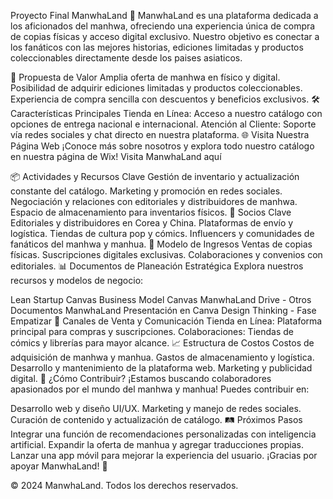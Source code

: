 Proyecto Final
ManwhaLand 🌟
ManwhaLand es una plataforma dedicada a los aficionados del manhwa, ofreciendo una experiencia única de compra de copias físicas y acceso digital exclusivo. Nuestro objetivo es conectar a los fanáticos con las mejores historias, ediciones limitadas y productos coleccionables directamente desde los paises asiaticos.

🎯 Propuesta de Valor
Amplia oferta de manhwa en físico y digital.
Posibilidad de adquirir ediciones limitadas y productos coleccionables.
Experiencia de compra sencilla con descuentos y beneficios exclusivos.
🛠️ Características Principales
Tienda en Línea: Acceso a nuestro catálogo con opciones de entrega nacional e internacional.
Atención al Cliente: Soporte vía redes sociales y chat directo en nuestra plataforma.
🌐 Visita Nuestra Página Web
¡Conoce más sobre nosotros y explora todo nuestro catálogo en nuestra página de Wix!
Visita ManwhaLand aquí

📦 Actividades y Recursos Clave
Gestión de inventario y actualización constante del catálogo.
Marketing y promoción en redes sociales.
Negociación y relaciones con editoriales y distribuidores de manhwa.
Espacio de almacenamiento para inventarios físicos.
🤝 Socios Clave
Editoriales y distribuidores en Corea y China.
Plataformas de envío y logística.
Tiendas de cultura pop y cómics.
Influencers y comunidades de fanáticos del manhwa y manhua.
💸 Modelo de Ingresos
Ventas de copias físicas.
Suscripciones digitales exclusivas.
Colaboraciones y convenios con editoriales.
📊 Documentos de Planeación Estratégica
Explora nuestros recursos y modelos de negocio:

Lean Startup Canvas
Business Model Canvas
ManwhaLand Drive - Otros Documentos
ManwhaLand Presentación en Canva
Design Thinking - Fase Empatizar
🚀 Canales de Venta y Comunicación
Tienda en Línea: Plataforma principal para compras y suscripciones.
Colaboraciones: Tiendas de cómics y librerías para mayor alcance.
📈 Estructura de Costos
Costos de adquisición de manhwa y manhua.
Gastos de almacenamiento y logística.
Desarrollo y mantenimiento de la plataforma web.
Marketing y publicidad digital.
🧩 ¿Cómo Contribuir?
¡Estamos buscando colaboradores apasionados por el mundo del manhwa y manhua! Puedes contribuir en:

Desarrollo web y diseño UI/UX.
Marketing y manejo de redes sociales.
Curación de contenido y actualización de catálogo.
🛤️ Próximos Pasos
Integrar una función de recomendaciones personalizadas con inteligencia artificial.
Expandir la oferta de manhua y agregar traducciones propias.
Lanzar una app móvil para mejorar la experiencia del usuario.
¡Gracias por apoyar ManwhaLand! 💖

© 2024 ManwhaLand. Todos los derechos reservados.
